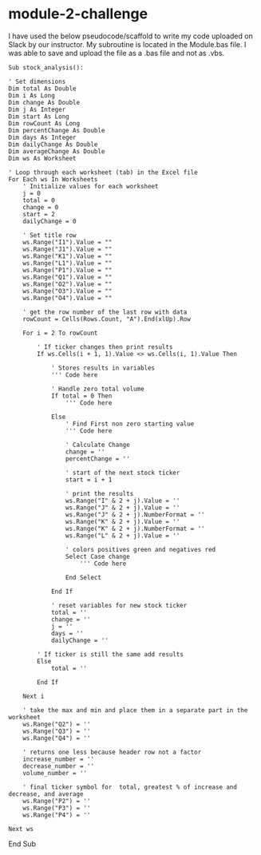 # module-2-challenge

I have used the below pseudocode/scaffold to write my code uploaded on Slack by our instructor.
My subroutine is located in the Module.bas file. I was able to save and upload the file as a .bas file and not as .vbs.

    Sub stock_analysis():

    ' Set dimensions
    Dim total As Double
    Dim i As Long
    Dim change As Double
    Dim j As Integer
    Dim start As Long
    Dim rowCount As Long
    Dim percentChange As Double
    Dim days As Integer
    Dim dailyChange As Double
    Dim averageChange As Double
    Dim ws As Worksheet

    ' Loop through each worksheet (tab) in the Excel file 
    For Each ws In Worksheets
        ' Initialize values for each worksheet
        j = 0
        total = 0
        change = 0
        start = 2
        dailyChange = 0

        ' Set title row
        ws.Range("I1").Value = ""
        ws.Range("J1").Value = ""
        ws.Range("K1").Value = ""
        ws.Range("L1").Value = ""
        ws.Range("P1").Value = ""
        ws.Range("Q1").Value = ""
        ws.Range("O2").Value = ""
        ws.Range("O3").Value = ""
        ws.Range("O4").Value = ""

        ' get the row number of the last row with data
        rowCount = Cells(Rows.Count, "A").End(xlUp).Row

        For i = 2 To rowCount

            ' If ticker changes then print results
            If ws.Cells(i + 1, 1).Value <> ws.Cells(i, 1).Value Then

                ' Stores results in variables
                ''' Code here 

                ' Handle zero total volume
                If total = 0 Then
                    ''' Code here 

                Else
                    ' Find First non zero starting value
                    ''' Code here 

                    ' Calculate Change
                    change = ''
                    percentChange = ''

                    ' start of the next stock ticker
                    start = i + 1

                    ' print the results
                    ws.Range("I" & 2 + j).Value = ''
                    ws.Range("J" & 2 + j).Value = ''
                    ws.Range("J" & 2 + j).NumberFormat = ''
                    ws.Range("K" & 2 + j).Value = ''
                    ws.Range("K" & 2 + j).NumberFormat = ''
                    ws.Range("L" & 2 + j).Value = ''

                    ' colors positives green and negatives red
                    Select Case change
                        ''' Code here

                    End Select

                End If

                ' reset variables for new stock ticker
                total = ''
                change = ''
                j = ''
                days = ''
                dailyChange = ''

            ' If ticker is still the same add results
            Else
                total = ''

            End If

        Next i

        ' take the max and min and place them in a separate part in the worksheet
        ws.Range("Q2") = ''
        ws.Range("Q3") = ''
        ws.Range("Q4") = ''

        ' returns one less because header row not a factor
        increase_number = ''
        decrease_number = ''
        volume_number = ''

        ' final ticker symbol for  total, greatest % of increase and decrease, and average
        ws.Range("P2") = ''
        ws.Range("P3") = ''
        ws.Range("P4") = ''

    Next ws

End Sub
